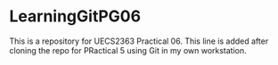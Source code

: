 # LearningGitPG06
This is a repository for UECS2363 Practical 06.
This line is added after cloning the repo for PRactical 5 using Git in my own workstation.
